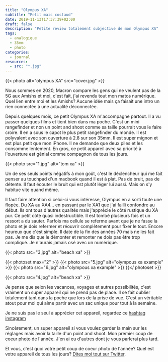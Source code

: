 ```yaml
---
title: "Olympus XA"
subtitle: "Petit mais costaud"
date: 2019-11-13T17:37:39+02:00
draft: false
description: "Petite review totalement subjective de mon Olympus XA"
tags:
  - analogique
  - 35mm
  - photo
categories:
  - journal
resources:
  - src: "*.jpg"
---
```


{{< photo alt="olympus XA" src="cover.jpg" >}}

Nous sommes en 2020, Macron compare les gens qui ne veulent pas de la 5G aux Amishs et moi, c'est fait, j'ai revendu tout mon matos numérique. Quel lien entre moi et les Amishs? Aucune idée mais ça faisait une intro un rien connectée à une actualité déconnectée.

Depuis quelques mois, ce petit Olympus XA m'accompagne partout. Il a vu passer quelques films et tient bien dans ma poche. C'est un mini rangefinder et non un point and shoot comme sa taille pourrait vous le faire croire. Il en a sous le capot le plus petit rangefinder du monde. Il est polyvalent avec son ouverture à 2.8 sur son 35mm. Il est super mignon et est plus petit que mon iPhone. Il ne demande que deux piles et les consomme lentement. En gros, ce petit appareil avec sa priorité à l'ouverture est génial comme compagnon de tous les jours. 

{{< photo src="1.jpg" alt="tom xa" >}}

Un de ses seuls points négatifs à mon goût, c'est le déclencheur qui me fait penser au touchpad d'un macbook quand il est à plat. Pas de bruit, pas de détente. Il faut écouter le bruit qui est plutôt léger lui aussi. Mais on s'y habitue vite quand même. 

Il faut faire attention si celui-ci vous intéresse, Olympus en a sorti toute une flopée. Du XA au XA4... en passant par le XA1 que j'ai failli confondre au début. Ils ont tous d'autres qualités mais j'apprécie le côté rustique du XA pur. Ce petit côté quasi indestructible. Il est tombé plusieurs fois et un ressort a du sauter. Parfois ma cellule se referme avant que je ne fasse la photo et je dois refermer et réouvrir complètement pour fixer le tout. Encore heureux que c'est simple. Il date de la fin des années 70 mais ne les fait pas. Je me dis que le démonter et remonter ne dois pas être trop compliqué. Je n'aurais jamais osé avec un numérique. 

{{< photo src="3.jpg" alt="beach xa" >}}
	
{{< photoset max="2" >}}
  {{< photo src="5.jpg" alt="olympous xa example" >}}
  {{< photo src="6.jpg" alt="olympous xa example" >}}
{{</ photoset >}}

{{< photo src="4.jpg" alt="beach xa" >}}
	

Je pense que selon les vacances, voyages et autres possibilités, c'est vraiment un super appareil qui ne prend pas de place. Il se fait oublier totalement tant dans la poche que lors de la prise de vue. C'est un véritable atout pour moi qui aime partir avec un sac unique pour tout à la semaine.

Je ne suis pas le seul à apprécier cet appareil, regardez ce [hashtag instagram](https://www.instagram.com/explore/tags/olympusxa/)
	
Sincèrement, un super appareil si vous voulez garder la main sur les réglages mais avoir la taille d'un point and shoot. Mon premier coup de coeur photo de l'année. J'en ai eu d'autres dont je vous parlerai plus tard.
	
Et vous, c'est quoi votre petit coup de coeur photo de l'année? Quel est votre appareil de tous les jours? [Dites moi tout sur Twitter](https://twitter.com/bonjouryannick). 
	